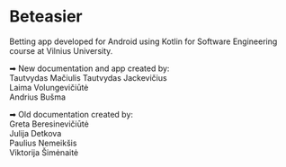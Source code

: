 # Beteasier
Betting app developed for Android using Kotlin for Software Engineering course at Vilnius University.

➡ New documentation and app created by:  
Tautvydas Mačiulis
Tautvydas Jackevičius  
Laima Volungevičiūtė  
Andrius Bušma
  
➡ Old documentation created by:  
Greta Beresinevičiūtė  
Julija Detkova  
Paulius Nemeikšis  
Viktorija Šimėnaitė 
